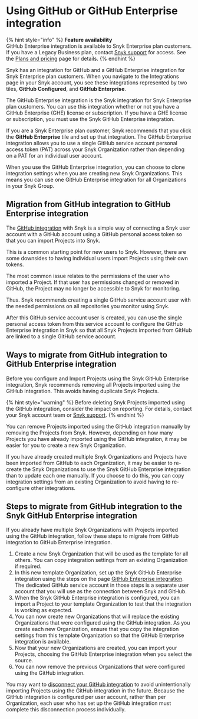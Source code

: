 # Using GitHub or GitHub Enterprise integration

{% hint style="info" %}
**Feature availability**\
GitHub Enterprise integration is available to Snyk Enterprise plan customers. If you have a Legacy Business plan, contact [Snyk support](https://support.snyk.io/hc/en-us) for access. See the  [Plans and pricing](https://snyk.io/plans/) page for details.
{% endhint %}

Snyk has an integration for GitHub and a GitHub Enterprise integration for Snyk Enterprise plan customers. When you navigate to the Integrations page in your Snyk account, you see these integrations represented by two tiles, **GitHub Configured**, and **GitHub Enterprise**.

The GitHub Enterprise integration is the Snyk integration for Snyk Enterprise plan customers. You can use this integration whether or not you have a GitHub Enterprise (GHE) license or subscription. If you have a GHE license or subscription, you must use the Snyk GitHub Enterprise integration.

If you are a Snyk Enterprise plan customer, Snyk recommends that you click the **GitHub Enterprise** tile and set up that integration. The GitHub Enterprise integration allows you to use a single GitHub service account personal access token (PAT) across your Snyk Organization rather than depending on a PAT for an individual user account.

When you use the GitHub Enterprise integration, you can choose to clone integration settings when you are creating new Snyk Organizations. This means you can use one GitHub Enterprise integration for all Organizations in your Snyk Group.

## Migration from GitHub integration to GitHub Enterprise integration

The [GitHub integration](github-integration.md) with Snyk is a simple way of connecting a Snyk user account with a GitHub account using a GitHub personal access token so that you can import Projects into Snyk.

This is a common starting point for new users to Snyk. However, there are some downsides to having individual users import Projects using their own tokens.

The most common issue relates to the permissions of the user who imported a Project. If that user has permissions changed or removed in GitHub, the Project may no longer be accessible to Snyk for monitoring.

Thus. Snyk recommends creating a single GitHub service account user with the needed permissions on all repositories you monitor using Snyk.

After this GitHub service account user is created, you can use the single personal access token from this service account to configure the GitHub Enterprise integration in Snyk so that all Snyk Projects imported from GitHub are linked to a single GitHub service account.

## Ways to migrate from GitHub integration to GitHub Enterprise integration

Before you configure and Import Projects using the Snyk GitHub Enterprise integration, Snyk recommends removing all Projects imported using the GitHub integration. This avoids having duplicate Snyk Projects.

{% hint style="warning" %}
Before deleting Snyk Projects imported using the GitHub integration, consider the impact on reporting. For details, contact your Snyk account team or [Snyk support](https://support.snyk.io/hc/en-us).
{% endhint %}

You can remove Projects imported using the GitHub integration manually by removing the Projects from Snyk. However, depending on how many Projects you have already imported using the GitHub integration, it may be easier for you to create a new Snyk Organization.

If you have already created multiple Snyk Organizations and Projects have been imported from GitHub to each Organization, it may be easier to re-create the Snyk Organizations to use the Snyk GitHub Enterprise integration than to update each one manually. If you choose to do this, you can copy integration settings from an existing Organization to avoid having to re-configure other integrations.

## Steps to migrate from GitHub integration to the Snyk GitHub Enterprise integration

If you already have multiple Snyk Organizations with Projects imported using the GitHub integration, follow these steps to migrate from GitHub integration to GitHub Enterprise integration.

1. Create a new Snyk Organization that will be used as the template for all others. You can copy integration settings from an existing Organization if required.
2. In this new template Organization, set up the Snyk GitHub Enterprise integration using the steps on the page [GitHub Enterprise integration](github-enterprise-integration.md#how-to-set-up-a-github-enterprise-integration). The dedicated GitHub service account in those steps is a separate user account that you will use as the connection between Snyk and GitHub.
3. When the Snyk GitHub Enterprise integration is configured, you can import a Project to your template Organization to test that the integration is working as expected.
4. You can now create new Organizations that will replace the existing Organizations that were configured using the GitHub integration. As you create each new Organization, ensure that you copy the integration settings from this template Organization so that the GitHub Enterprise integration is available.
5. Now that your new Organizations are created, you can import your Projects, choosing the GitHub Enterprise integration when you select the source.
6. You can now remove the previous Organizations that were configured using the GitHub integration.

You may want to [disconnect your GitHub integration](github-integration.md#disconnecting-the-github-integration) to avoid unintentionally importing Projects using the GitHub integration in the future. Because the GitHub integration is configured per user account, rather than per Organization, each user who has set up the GitHub integration must complete this disconnection process individually.

